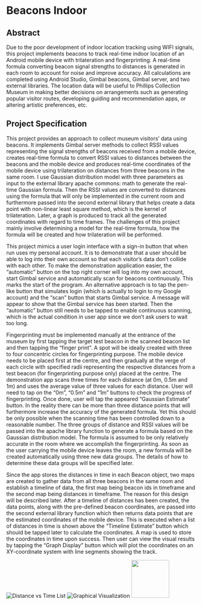 # Beacons Indoor

## Abstract
Due to the poor development of indoor location tracking using WIFI signals, this project implements beacons to track real-time indoor location of an Android mobile device with trilateration and fingerprinting. A real-time formula converting beacon signal strengths to distances is generated in each room to account for noise and improve accuracy. All calculations are completed using Android Studio, Gimbal beacons, Gimbal server, and two external libraries. The location data will be useful to Phillips Collection Museum in making better decisions on arrangements such as generating popular visitor routes, developing guiding and recommendation apps, or altering artistic preferences, etc.

## Project Specification

This project provides an approach to collect museum visitors’ data using beacons. It implements Gimbal server methods to collect RSSI values representing the signal strengths of beacons received from a mobile device, creates real-time formula to convert RSSI values to distances between the beacons and the mobile device and produces real-time coordinates of the mobile device using trilateration on distances from three beacons in the same room. I use Gaussian distribution model with three parameters as input to the external library apache commons: math to generate the real-time Gaussian formula. Then the RSSI values are converted to distances using the formula that will only be implemented in the current room and furthermore passed into the second external library that helps create a data point with non-linear least square method, which is the kernel of trilateration. Later, a graph is produced to track all the generated coordinates with regard to time frames. The challenges of this project mainly involve determining a model for the real-time formula, how the formula will be created and how trilateration will be performed. 

This project mimics a user login interface with a sign-in button that when run uses my personal account. It is to demonstrate that a user should be able to log into their own account so that each visitor’s data don’t collide with each other. To make the demonstration application easier, the “automatic” button on the top right corner will log into my own account, start Gimbal service and automatically scan for beacons continuously. This marks the start of the program. An alternative approach is to tap the pen-like button that simulates login (which is actually to login to my Google account) and the “scan” button that starts Gimbal service. A message will appear to show that the Gimbal service has been started. Then the “automatic” button still needs to be tapped to enable continuous scanning, which is the actual condition in user app since we don’t ask users to wait too long.

Fingerprinting must be implemented manually at the entrance of the museum by first tapping the target test beacon in the scanned beacon list and then tapping the “finger print”. A spot will be ideally created with three to four concentric circles for fingerprinting purpose. The mobile device needs to be placed first at the centre, and then gradually at the verge of each circle with specified radii representing the respective distances from a test beacon (for fingerprinting purpose only) placed at the centre. The demonstration app scans three times for each distance (at 0m, 0.5m and 1m) and uses the average value of three values for each distance. User will need to tap on the “0m”, “0.5m” and “1m” buttons to check the progress of fingerprinting. Once done, user will tap the appeared “Gaussian Estimate” button. In the reality there can be more than three distance points that will furthermore increase the accuracy of the generated formula. Yet this should be only possible when the scanning time has been controlled down to a reasonable number. The three groups of distance and RSSI values will be passed into the apache library function to generate a formula based on the Gaussian distribution model. The formula is assumed to be only relatively accurate in the room where we accomplish the fingerprinting. As soon as the user carrying the mobile device leaves the room, a new formula will be created automatically using three new data groups. The details of how to determine these data groups will be specified later.

Since the app stores the distances in time in each Beacon object, two maps are created to gather data from all three beacons in the same room and establish a timeline of data, the first map being beacon ids in timeframe and the second map being distances in timeframe. The reason for this design will be described later. After a timeline of distances has been created, the data points, along with the pre-defined beacon coordinates, are passed into the second external library function which then returns  data points that are the estimated coordinates of the mobile device. This is executed when a list of distances in time is shown above the “Timeline Estimate” button which should be tapped later to calculate the coordinates. A map is used to store the coordinates in time upon success. Then user can view the visual results by tapping the “Graph Display” button which will plot the coordinates on an XY-coordinate system with line segments showing the track.

![Distance vs  Time List](https://user-images.githubusercontent.com/31329778/57300171-4371f500-70a4-11e9-8804-ae121be7c420.PNG)
![Graphical Visualization](https://user-images.githubusercontent.com/31329778/57300185-4bca3000-70a4-11e9-8055-42f3e89c5c4e.PNG)
<img src="https://user-images.githubusercontent.com/31329778/57300171-4371f500-70a4-11e9-8804-ae121be7c420.PNG" width="100" height="100" />
